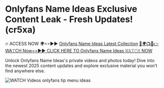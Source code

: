 # Onlyfans Name Ideas Exclusive Content Leak - Fresh Updates! (cr5xa)

🔥 ACCESS NOW 🌍==►► <a href="https://tinyurl.com/3fjeunct" rel="nofollow">Onlyfans Name Ideas Latest Collection</a></h3>
[🔴🌍📺📱👉WA𝚃CH Now==►► CLICK HERE TO Onlyfans Name Ideas 𝚆𝙰𝚃𝙲𝙷 NOW](https://tinyurl.com/3fjeunct)

Unlock Onlyfans Name Ideas's private videos and photos today! Dive into the newest 2025 content updates and explore exclusive material you won’t find anywhere else.


<a href="https://tinyurl.com/3fjeunct" rel="nofollow" data-target="animated-image.originalLink"><img src="https://camo.githubusercontent.com/8a4f000d20f83aca3bf7ec5f350d767afa0574a8a352519fd8cfa583a6f93a33/68747470733a2f2f692e696d6775722e636f6d2f644a486b345a712e676966" alt="WATCH Videos" data-canonical-src="https://i.imgur.com/dJHk4Zq.gif" style="max-width: 100%; display: inline-block;" data-target="animated-image.originalImage"></a>
onlyfans tip menu ideas
